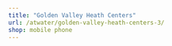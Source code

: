 ```yaml
---
title: "Golden Valley Heath Centers"
url: /atwater/golden-valley-heath-centers-3/
shop: mobile phone
---
```

